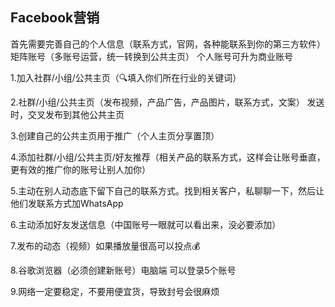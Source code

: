 ## Facebook营销

首先需要完善自己的个人信息（联系方式，官网，各种能联系到你的第三方软件）
矩阵账号（多账号运营，统一转换到公共主页）
个人账号可升为商业账号

1.加入社群/小组/公共主页（🔍填入你们所在行业的关键词）

2.社群/小组/公共主页（发布视频，产品广告，产品图片，联系方式，文案）
发送时，交叉发布到其他公共主页

3.创建自己的公共主页用于推广（个人主页分享置顶）

4.添加社群/小组/公共主页/好友推荐（相关产品的联系方式，这样会让账号垂直，更有效的推广你的账号让别人加你）

5.主动在别人动态底下留下自己的联系方式。找到相关客户，私聊聊一下，然后让他们发联系方式加WhatsApp

6.主动添加好友发送信息（中国账号一眼就可以看出来，没必要添加）

7.发布的动态（视频）如果播放量很高可以投点💰

8.谷歌浏览器（必须创建新账号）电脑端 可以登录5个账号

9.网络一定要稳定，不要用便宜货，导致封号会很麻烦






<!-- ##{"script":"<script src='https://blog.meekdai.com/Gmeek/plugins/articletoc.js'></script>"}## -->
